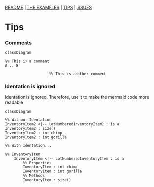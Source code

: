 [README](../../README.md)
| 
[THE EXAMPLES](../the-examples.md)
| 
[TIPS](../general/the-examples.md)
| 
[ISSUES](../general/issues.md)

# Tips

### Comments

```mermaid
classDiagram

%% This is a comment
A .. B

                    %% This is another comment

```

### Identation is ignored

identation is ignored.  Therefore, use it to make the mermaid code more readable

```mermaid
classDiagram

%% Without Identation
InventoryItem2 <|-- LotNumberedInventoryItem2 : is a
InventoryItem2 : size()
InventoryItem2 : int chimp
InventoryItem2 : int gorilla

%% With Identation...

%% InventoryItem
    InventoryItem <|-- LotNumberedInventoryItem : is a
        %% Properties
        InventoryItem : int chimp
        InventoryItem : int gorilla
        %% Methods
        InventoryItem : size()
```